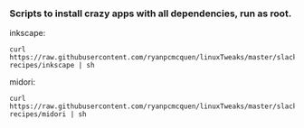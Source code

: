 ### Scripts to install crazy apps with all dependencies, run as root.


inkscape:

    curl https://raw.githubusercontent.com/ryanpcmcquen/linuxTweaks/master/slackware/sbopkg-recipes/inkscape | sh

midori:

    curl https://raw.githubusercontent.com/ryanpcmcquen/linuxTweaks/master/slackware/sbopkg-recipes/midori | sh

